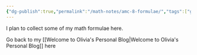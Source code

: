 ```yaml
---
{"dg-publish":true,"permalink":"/math-notes/amc-8-formulae/","tags":["gardenEntry"]}
---
```



I plan to collect some of my math formulae here.

Go back to my [[Welcome to Olivia's Personal Blog\|Welcome to Olivia's Personal Blog]] here